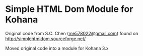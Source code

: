 # Simple HTML Dom Module for Kohana

Original code from S.C. Chen (me578022@gmail.com) found on <http://simplehtmldom.sourceforge.net/>

Moved original code into a module for Kohana 3.x
